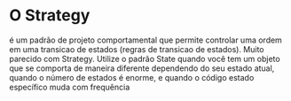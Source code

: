 # O Strategy

é um padrão de projeto comportamental que permite controlar uma ordem em uma transicao de estados (regras de transicao de estados). 
Muito parecido com Strategy.
Utilize o padrão State quando você tem um objeto que se comporta de maneira diferente dependendo do seu estado atual, 
quando o número de estados é enorme, e quando o código estado específico muda com frequência